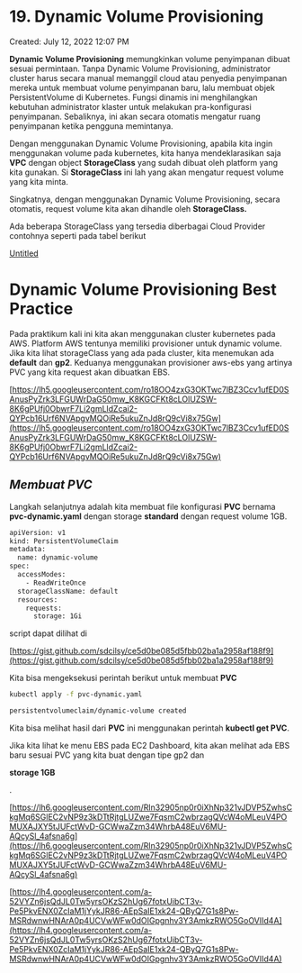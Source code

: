 # 19. Dynamic Volume Provisioning

Created: July 12, 2022 12:07 PM

**Dynamic Volume Provisioning** memungkinkan volume penyimpanan dibuat sesuai permintaan. Tanpa Dynamic Volume Provisioning, administrator cluster harus secara manual memanggil cloud atau penyedia penyimpanan mereka untuk membuat volume penyimpanan baru, lalu membuat objek PersistentVolume di Kubernetes. Fungsi dinamis ini menghilangkan kebutuhan administrator klaster untuk melakukan pra-konfigurasi penyimpanan. Sebaliknya, ini akan secara otomatis mengatur ruang penyimpanan ketika pengguna memintanya.

Dengan menggunakan Dynamic Volume Provisioning, apabila kita ingin menggunakan volume pada kubernetes, kita hanya mendeklarasikan saja **VPC** dengan object **StorageClass** yang sudah dibuat oleh platform yang kita gunakan. Si **StorageClass** ini lah yang akan mengatur request volume yang kita minta.

Singkatnya, dengan menggunakan Dynamic Volume Provisioning, secara otomatis, request volume kita akan dihandle oleh **StorageClass.**

Ada beberapa StorageClass yang tersedia diberbagai Cloud Provider contohnya seperti pada tabel berikut

[Untitled](19%20Dynamic%20Volume%20Provisioning%20912132aa6b1245328130fc0305afaeec/Untitled%20Database%20deb58bb08e8e43478d85dd70a72ce6e9.csv)

# **Dynamic Volume Provisioning Best Practice**

Pada praktikum kali ini kita akan menggunakan cluster kubernetes pada AWS. Platform AWS tentunya memiliki provisioner untuk dynamic volume. Jika kita lihat storageClass yang ada pada cluster, kita menemukan ada **default** dan **gp2**. Keduanya menggunakan provisioner aws-ebs yang artinya PVC yang kita request akan dibuatkan EBS.

[https://lh5.googleusercontent.com/ro18OO4zxG3OKTwc7lBZ3Ccv1ufED0SAnusPyZrk3LFGUWrDaG50mw_K8KGCFKt8cLOlUZSW-8K6gPUfj0ObwrF7Li2gmLldZcai2-QYPcb16Urf6NVApgvMQOiRe5ukuZnJd8rQ9cVi8x75Gw](https://lh5.googleusercontent.com/ro18OO4zxG3OKTwc7lBZ3Ccv1ufED0SAnusPyZrk3LFGUWrDaG50mw_K8KGCFKt8cLOlUZSW-8K6gPUfj0ObwrF7Li2gmLldZcai2-QYPcb16Urf6NVApgvMQOiRe5ukuZnJd8rQ9cVi8x75Gw)

## ***Membuat PVC***

Langkah selanjutnya adalah kita membuat file konfigurasi **PVC** bernama **pvc-dynamic.yaml** dengan storage **standard** dengan request volume 1GB.

```bash
apiVersion: v1
kind: PersistentVolumeClaim
metadata:
  name: dynamic-volume
spec:
  accessModes:
    - ReadWriteOnce
  storageClassName: default
  resources:
    requests:
      storage: 1Gi
```

script dapat dilihat di

[https://gist.github.com/sdcilsy/ce5d0be085d5fbb02ba1a2958af188f9](https://gist.github.com/sdcilsy/ce5d0be085d5fbb02ba1a2958af188f9)

Kita bisa mengeksekusi perintah berikut untuk membuat **PVC**

```bash
kubectl apply -f pvc-dynamic.yaml

persistentvolumeclaim/dynamic-volume created
```

Kita bisa melihat hasil dari **PVC** ini menggunakan perintah **kubectl get PVC**.

Jika kita lihat ke menu EBS pada EC2 Dashboard, kita akan melihat ada EBS baru sesuai PVC yang kita buat dengan tipe gp2 dan

**storage 1GB**

.

[https://lh6.googleusercontent.com/Rln32905np0r0iXhNp321vJDVP5ZwhsCkgMq6SGlEC2vNP9z3kDTtRjtgLUZwe7FqsmC2wbrzagQVcW4oMLeuV4POMUXAJXY5tJUFctWvD-GCWwaZzm34WhrbA48EuV6MU-AQcySl_4afsna6g](https://lh6.googleusercontent.com/Rln32905np0r0iXhNp321vJDVP5ZwhsCkgMq6SGlEC2vNP9z3kDTtRjtgLUZwe7FqsmC2wbrzagQVcW4oMLeuV4POMUXAJXY5tJUFctWvD-GCWwaZzm34WhrbA48EuV6MU-AQcySl_4afsna6g)

[https://lh4.googleusercontent.com/a-52VYZn6jsQdJL0Tw5yrsOKzS2hUg67fotxUibCT3v-Pe5PkvENX0ZcIaM1jYykJR86-AEpSaIE1xk24-QByQ7G1s8Pw-MSRdwnwHNArA0p4UCVwWFw0dOIGpgnhv3Y3AmkzRWO5GoOVIId4A](https://lh4.googleusercontent.com/a-52VYZn6jsQdJL0Tw5yrsOKzS2hUg67fotxUibCT3v-Pe5PkvENX0ZcIaM1jYykJR86-AEpSaIE1xk24-QByQ7G1s8Pw-MSRdwnwHNArA0p4UCVwWFw0dOIGpgnhv3Y3AmkzRWO5GoOVIId4A)